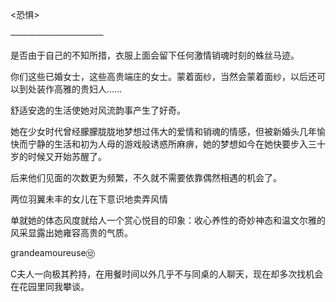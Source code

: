 <恐惧>

───────────────


是否由于自己的不知所措，衣服上面会留下任何激情销魂时刻的蛛丝马迹。


你们这些已婚女士，这些高贵端庄的女士。蒙着面纱，当然会蒙着面纱，以后还可以到处装作高雅的贵妇人……

舒适安逸的生活使她对风流韵事产生了好奇。

她在少女时代曾经朦朦胧胧地梦想过伟大的爱情和销魂的情感，但被新婚头几年愉快而宁静的生活和初为人母的游戏般诱惑所麻痹，她的梦想如今在她快要步入三十岁的时候又开始苏醒了。

后来他们见面的次数更为频繁，不久就不需要依靠偶然相遇的机会了。

两位羽翼未丰的女儿在下意识地卖弄风情

单就她的体态风度就给人一个赏心悦目的印象：收心养性的奇妙神态和温文尔雅的风采显露出她雍容高贵的气质。

grandeamoureuse⑫

C夫人一向极其矜持，在用餐时间以外几乎不与同桌的人聊天，现在却多次找机会在花园里同我攀谈。


